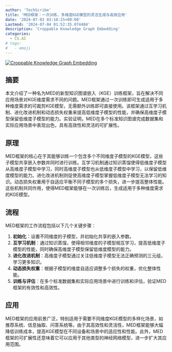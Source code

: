 ```yaml
---
author: 'TechScribe'
title: 'MED框架：一次训练，多维度KGE模型的灵活生成与高效应用'
date: '2024-07-03 03:10:25+00:00'
Lastmod: '2024-07-04 01:52:35.074484'
description: 'Croppable Knowledge Graph Embedding'
categories:
  - CS.AI
# tags:
#   - emoji
---
```


[![Croppable Knowledge Graph Embedding](https://arxiv-research-1301205113.cos.ap-guangzhou.myqcloud.com/images/2407.02779v1.pdf_0.jpg)](https://arxiv.org/abs/2407.02779v1)

## 摘要

本文介绍了一种名为MED的新型知识图谱嵌入（KGE）训练框架，旨在解决不同应用场景对KGE维度需求不同的问题。MED框架通过一次训练即可生成适用于多种维度需求的可裁剪KGE模型，无需额外训练即可直接使用。该框架通过互学习机制、进化改进机制和动态损失权重来提高低维度子模型的性能，并确保高维度子模型保留低维度子模型的能力。实验证明，MED在多个标准知识图谱完成数据集和实际应用场景中表现出色，具有高效性和灵活的可扩展性。<!--more-->

## 原理

MED框架的核心在于其能够训练一个包含多个不同维度子模型的KGE模型，这些子模型共享嵌入参数并同时进行训练。互学习机制通过知识蒸馏使得低维度子模型从高维度子模型中学习，同时高维度子模型也从低维度子模型中学习，以保留低维度模型的能力。进化改进机制则促使高维度子模型掌握低维度子模型无法学习的知识。动态损失权重用于自适应平衡不同子模型的多个损失，进一步提高整体性能。这些机制共同作用，使得MED框架能够在一次训练后，生成适用于多种维度需求的KGE模型。

## 流程

MED框架的工作流程包括以下几个关键步骤：
1. **初始化**：设置不同维度的子模型，并初始化共享的嵌入参数。
2. **互学习机制**：通过知识蒸馏，使得相邻维度的子模型相互学习，提高低维度子模型的性能，同时确保高维度子模型保留低维度模型的能力。
3. **进化改进机制**：高维度子模型通过关注低维度子模型无法正确预测的三元组，学习更多知识。
4. **动态损失权重**：根据子模型的维度自适应调整多个损失的权重，优化整体性能。
5. **训练与评估**：在多个标准数据集和实际应用场景中进行训练和评估，验证MED框架的有效性和高效性。

## 应用

MED框架的应用前景广泛，特别适用于需要不同维度KGE模型的多样化场景，如推荐系统、信息抽取、问答系统等。由于其高效性和灵活性，MED框架能够大幅降低训练成本，提高KGE模型在不同设备和场景中的适应性和性能。此外，MED框架的可扩展性还意味着它可以应用于其他类型的神经网络模型，进一步扩大其应用范围。